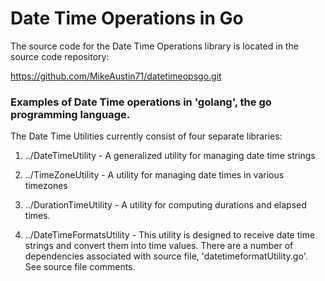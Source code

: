 # Date Time Operations in Go

The source code for the Date Time Operations library is located in the 
source code repository:

https://github.com/MikeAustin71/datetimeopsgo.git


### Examples of Date Time operations in 'golang', the go programming language.

The Date Time Utilities currently consist of four separate libraries:

1. ../DateTimeUtility - A generalized utility for managing date time strings

2. ../TimeZoneUtility - A utility for managing date times in various timezones

3. ../DurationTimeUtility - A utility for computing durations and elapsed times.

4. ../DateTimeFormatsUtility - This utility is designed to receive date time strings
 and convert them into time values. There are a number of dependencies associated
 with source file, 'datetimeformatUtility.go'. See source file comments.
  

